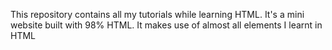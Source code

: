 This repository contains all my tutorials while learning HTML.
It's a mini website built with 98% HTML.
It makes use of almost all elements I learnt in HTML
